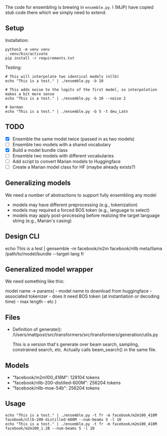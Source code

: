 The code for ensembling is brewing in `ensemble.py`.
I (MJP) have copied stub code there which we simply need to extend.

## Setup

Installation:

    python3 -m venv venv
    . venv/bin/activate
    pip install -r requirements.txt

Testing:

    # This will interpolate two identical models (nllb)
    echo "This is a test." | ./ensemble.py -b 10

    # This adds noise to the logits of the first model, so interpolotion makes a bit more sense
    echo "This is a test." | ./ensemble.py -b 10 --noise 2

    # German
    echo "This is a test." | ./ensemble.py -b 5 -t deu_Latn

## TODO
- [x] Ensemble the same model twice (passed in as two models)
- [ ] Ensemble two models with a shared vocabulary
- [x] Build a model bundle class
- [ ] Ensemble two models with different vocabularies
- [ ] Add script to convert Marian models to Huggingface
- [ ] Create a Marian model class for HF (maybe already exists?)

## Generalizing models

We need a number of abstractions to support fully ensembling any model

- models may have different preprocessing (e.g., tokenization)
- models may required a forced BOS token (e.g., language to select)
- models may apply post-processing before realizing the target language string (e.g., Marian's casing)

## Design CLI

echo This is a test | gensemble -m facebook/m2m facebook/nllb meta/llama /path/to/model/bundle --target-lang fr

## Generalized model wrapper

We need something like this:

model name -> params(
    - model name to download from huggingface
    - associated tokenizer
    - does it need BOS token (at instantiation or decoding time)
    - max length
    - etc
)

## Files

- Definition of generate(): /Users/mattpost/src/transformers/src/transformers/generation/utils.py

  This is a version that's generate over beam search, sampling, constrained search, etc.
  Actually calls beam_search() in the same file.

## Models

- "facebook/m2m100_418M": 128104 tokens
- "facebook/nllb-200-distilled-600M": 256204 tokens
- "facebook/nllb-moe-54b": 256204 tokens 

## Usage

    echo "This is a test." | ./ensemble.py -t fr -m facebook/m2m100_418M facebook/nllb-200-distilled-600M --num-beams 5 -l 10
    echo "This is a test." | ./ensemble.py -t fr -m facebook/m2m100_418M facebook/m2m100_1.2B --num-beams 5 -l 10

